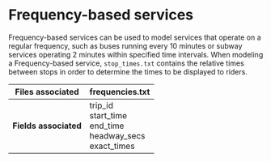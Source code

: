 # Frequency-based services

<div class="grid" markdown>

Frequency-based services can be used to model services that operate on a regular frequency, such as buses running every 10 minutes or subway services operating 2 minutes within specified time intervals.
When modeling a Frequency-based service, `stop_times.txt` contains the relative times between stops in order to determine the times to be displayed to riders. 


| Files associated      | frequencies.txt                                                  |
|-----------------------|------------------------------------------------------------------|
| **Fields associated** | trip_id<br>start_time<br>end_time<br>headway_secs<br>exact_times |


</div>